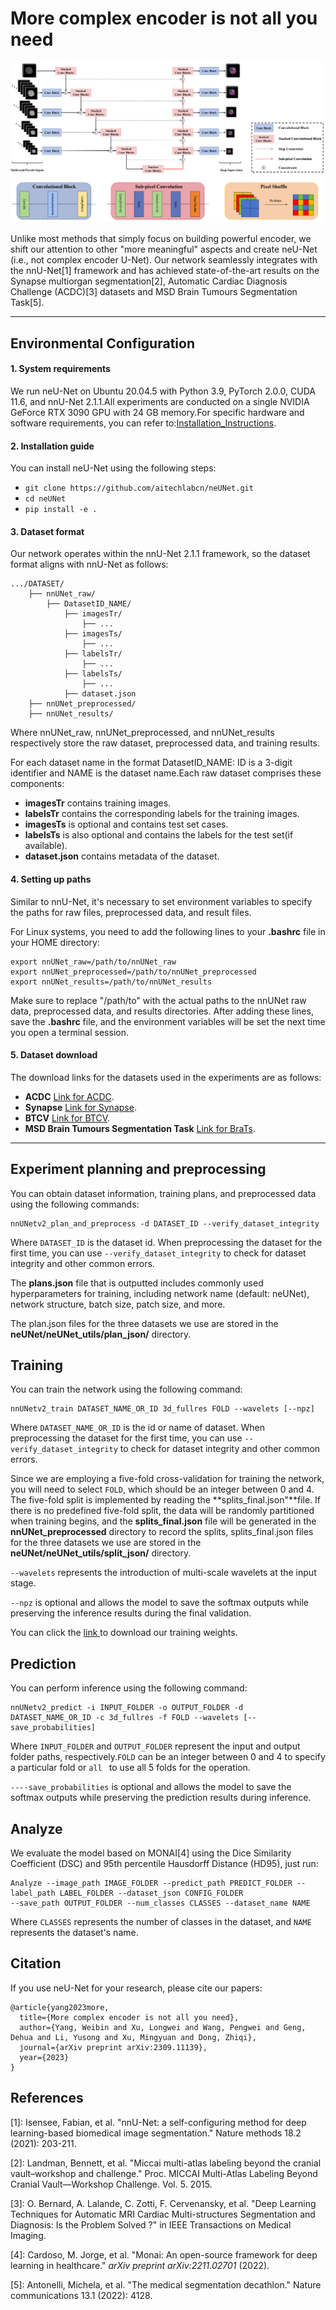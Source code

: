 # More complex encoder is not all you need

![image](./image/neUNet.png)

Unlike most methods that simply focus on building powerful encoder, we shift our attention to other "more meaningful" aspects and create neU-Net (i.e., not complex encoder U-Net). Our network seamlessly integrates with the nnU-Net[1] framework and has achieved state-of-the-art results on the Synapse multiorgan segmentation[2], Automatic Cardiac Diagnosis Challenge (ACDC)[3] datasets and MSD Brain Tumours Segmentation Task[5].

---
## Environmental Configuration
#### 1. System requirements

We run neU-Net on Ubuntu 20.04.5 with Python 3.9, PyTorch 2.0.0, CUDA 11.6, and nnU-Net 2.1.1.All experiments are conducted on a single NVIDIA
GeForce RTX 3090 GPU with 24 GB memory.For specific hardware and software requirements, you can refer to:[Installation_Instructions](https://github.com/MIC-DKFZ/nnUNet/blob/master/documentation/installation_instructions.md).

#### 2. Installation guide
You can install neU-Net using the following steps:

- `git clone https://github.com/aitechlabcn/neUNet.git`
- `cd neUNet`
- ``pip install -e .``

#### 3. Dataset format

Our network operates within the nnU-Net 2.1.1 framework, so the dataset format aligns with nnU-Net as follows:

```
.../DATASET/
    ├── nnUNet_raw/
        ├── DatasetID_NAME/
            ├── imagesTr/
                ├── ...
            ├── imagesTs/
                ├── ...          
            ├── labelsTr/
                ├── ...
            ├── labelsTs/
                ├── ...          
            ├── dataset.json
    ├── nnUNet_preprocessed/
    ├── nnUNet_results/
```

Where nnUNet_raw, nnUNet_preprocessed, and nnUNet_results respectively store the raw dataset, preprocessed data, and training results.

For each dataset name in the format DatasetID_NAME: ID is a 3-digit identifier and NAME is the dataset name.Each raw dataset comprises these components:

- **imagesTr** contains training images.
- **labelsTr**  contains the corresponding labels for the training images.
- **imagesTs** is optional and contains test set cases.
- **labelsTs** is also optional and contains the labels for the test set(if available).
- **dataset.json** contains metadata of the dataset.

#### 4. Setting up paths

Similar to nnU-Net, it's necessary to set environment variables to specify the paths for raw files, preprocessed data, and result files.

For Linux systems, you need to add the following lines to your **.bashrc** file in your HOME directory:

```
export nnUNet_raw=/path/to/nnUNet_raw
export nnUNet_preprocessed=/path/to/nnUNet_preprocessed
export nnUNet_results=/path/to/nnUNet_results
```

Make sure to replace "/path/to" with the actual paths to the nnUNet raw data, preprocessed data, and results directories. After adding these lines, save the **.bashrc** file, and the environment variables will be set the next time you open a terminal session.

#### 5. Dataset download

The download links for the datasets used in the experiments are as follows:

- **ACDC**    [Link for ACDC](https://www.creatis.insa-lyon.fr/Challenge/acdc/).
- **Synapse**    [Link for Synapse](https://www.synapse.org/#!Synapse:syn3193805/wiki/217789).
- **BTCV**    [Link for BTCV](https://www.synapse.org/#!Synapse:syn3193805/wiki/217789).
- **MSD Brain Tumours Segmentation Task** [Link for BraTs](https://drive.google.com/drive/folders/1HqEgzS8BV2c7xYNrZdEAnrHk7osJJ--2).

---

## Experiment planning and preprocessing

You can obtain dataset information, training plans, and preprocessed data using the following commands:

```
nnUNetv2_plan_and_preprocess -d DATASET_ID --verify_dataset_integrity
```

Where `DATASET_ID` is the dataset id. When preprocessing the dataset for the first time, you can use  `--verify_dataset_integrity` to check for dataset integrity and other common errors.

The **plans.json** file that is outputted includes commonly used hyperparameters for training, including network name (default: neUNet), network structure, batch size, patch size, and more. 

The plan.json files for the three datasets we use are stored in the **neUNet/neUNet_utils/plan_json/** directory.

## Training

You can train the network using the following command:

```
nnUNetv2_train DATASET_NAME_OR_ID 3d_fullres FOLD --wavelets [--npz]
```

Where `DATASET_NAME_OR_ID` is the id or name of dataset. When preprocessing the dataset for the first time, you can use  `--verify_dataset_integrity` to check for dataset integrity and other common errors. 

Since we are employing a five-fold cross-validation for training the network, you will need to select `FOLD`, which should be an integer between 0 and 4. The five-fold split is implemented by reading the **splits_final.json"**file. If there is no predefined five-fold split, the data will be randomly partitioned when training begins, and the **splits_final.json** file will be generated in the **nnUNet_preprocessed** directory to record the splits, splits_final.json files for the three datasets we use are stored in the **neUNet/neUNet_utils/split_json/** directory.

`--wavelets` represents the introduction of multi-scale wavelets at the input stage. 

`--npz` is optional and allows the model to save the softmax outputs while preserving the inference results during the final validation.

You can click the  [link ](https://drive.google.com/drive/folders/1NGZQAOoA9sy6XBRhOouF8ydMCSyx2s8E) to download our training weights.

## Prediction

You can perform inference using the following command:

```
nnUNetv2_predict -i INPUT_FOLDER -o OUTPUT_FOLDER -d DATASET_NAME_OR_ID -c 3d_fullres -f FOLD --wavelets [--save_probabilities]
```

Where `INPUT_FOLDER`  and `OUTPUT_FOLDER` represent the input and output folder paths, respectively.`FOLD` can be an integer between 0 and 4 to specify a particular fold or `all ` to use all 5 folds for the operation.

`----save_probabilities` is optional and allows the model to save the softmax outputs while preserving the prediction results during inference.

## Analyze

We evaluate the model based on MONAI[4] using the Dice Similarity Coefficient (DSC) and 95th percentile Hausdorff Distance (HD95), just run:

```
Analyze --image_path IMAGE_FOLDER --predict_path PREDICT_FOLDER --label_path LABEL_FOLDER --dataset_json CONFIG_FOLDER 
--save_path OUTPUT_FOLDER --num_classes CLASSES --dataset_name NAME
```

Where  `CLASSES`  represents the number of classes in the dataset, and   `NAME ` represents the dataset's name.
## Citation

If you use neU-Net for your research, please cite our papers:

```
@article{yang2023more,
  title={More complex encoder is not all you need},
  author={Yang, Weibin and Xu, Longwei and Wang, Pengwei and Geng, Dehua and Li, Yusong and Xu, Mingyuan and Dong, Zhiqi},
  journal={arXiv preprint arXiv:2309.11139},
  year={2023}
}
```

## References

[1]: Isensee, Fabian, et al. "nnU-Net: a self-configuring method for deep learning-based biomedical image segmentation." Nature methods 18.2 (2021): 203-211.

[2]: Landman, Bennett, et al. "Miccai multi-atlas labeling beyond the cranial vault–workshop and challenge." Proc. MICCAI Multi-Atlas Labeling Beyond Cranial Vault—Workshop Challenge. Vol. 5. 2015.

[3]: O. Bernard, A. Lalande, C. Zotti, F. Cervenansky, et al. "Deep Learning Techniques for Automatic MRI Cardiac Multi-structures Segmentation and
Diagnosis: Is the Problem Solved ?" in IEEE Transactions on Medical Imaging.

[4]: Cardoso, M. Jorge, et al. "Monai: An open-source framework for deep learning in healthcare." *arXiv preprint arXiv:2211.02701* (2022).

[5]: Antonelli, Michela, et al. "The medical segmentation decathlon." Nature communications 13.1 (2022): 4128.

